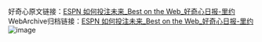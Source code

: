 好奇心原文链接：[ESPN 如何投注未来_Best on the Web_好奇心日报-里约](https://www.qdaily.com/articles/5728.html)
WebArchive归档链接：[ESPN 如何投注未来_Best on the Web_好奇心日报-里约](http://web.archive.org/web/20190623165412/https://www.qdaily.com/articles/5728.html)
![image](http://ww3.sinaimg.cn/large/007d5XDply1g3whawpzvaj30u028z1kx)